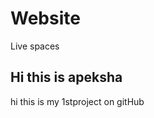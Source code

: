 # Website
Live spaces 
<html>
  <h2>Hi this is apeksha </h2>
  <p>
    hi 
    this is my 1stproject on gitHub</p>
